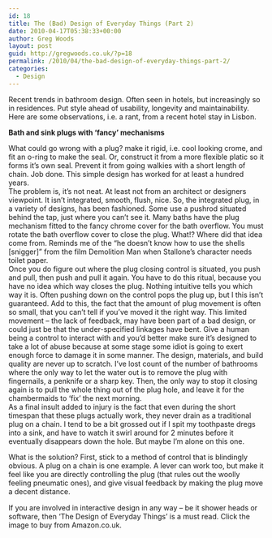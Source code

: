 ```yaml
---
id: 18
title: The (Bad) Design of Everyday Things (Part 2)
date: 2010-04-17T05:38:33+00:00
author: Greg Woods
layout: post
guid: http://gregwoods.co.uk/?p=18
permalink: /2010/04/the-bad-design-of-everyday-things-part-2/
categories:
  - Design
---
```

Recent trends in bathroom design. Often seen in hotels, but increasingly so in residences. Put style ahead of usability, longevity and maintainability. Here are some observations, i.e. a rant, from a recent hotel stay in Lisbon.

**Bath and sink plugs with &#8216;fancy&#8217; mechanisms**

What could go wrong with a plug? make it rigid, i.e. cool looking crome, and fit an o-ring to make the seal. Or, construct it from a more flexible platic so it forms it&#8217;s own seal. Prevent it from going walkies with a short length of chain. Job done. This simple design has worked for at least a hundred years.  
The problem is, it&#8217;s not neat. At least not from an architect or designers viewpoint. It isn&#8217;t integrated, smooth, flush, nice. So, the integrated plug, in a variety of designs, has been fashioned. Some use a pushrod situated behind the tap, just where you can&#8217;t see it. Many baths have the plug mechanism fitted to the fancy chrome cover for the bath overflow. You must rotate the bath overflow cover to close the plug. What!? Where did that idea come from. Reminds me of the &#8220;he doesn&#8217;t know how to use the shells [snigger]&#8221; from the film Demolition Man when Stallone&#8217;s character needs toilet paper.  
Once you do figure out where the plug closing control is situated, you push and pull, then push and pull it again. You have to do this ritual, because you have no idea which way closes the plug. Nothing intuitive tells you which way it is. Often pushing down on the control pops the plug up, but I this isn&#8217;t guaranteed. Add to this, the fact that the amount of plug movement is often so small, that you can&#8217;t tell if you&#8217;ve moved it the right way. This limited movement &#8211; the lack of feedback, may have been part of a bad design, or could just be that the under-specified linkages have bent. Give a human being a control to interact with and you&#8217;d better make sure it&#8217;s designed to take a lot of abuse because at some stage some idiot is going to exert enough force to damage it in some manner. The design, materials, and build quality are never up to scratch. I&#8217;ve lost count of the number of bathrooms where the only way to let the water out is to remove the plug with fingernails, a penknife or a sharp key. Then, the only way to stop it closing again is to pull the whole thing out of the plug hole, and leave it for the chambermaids to &#8216;fix&#8217; the next morning.  
As a final insult added to injury is the fact that even during the short timespan that these plugs actually work, they never drain as a traditional plug on a chain. I tend to be a bit grossed out if I spit my toothpaste dregs into a sink, and have to watch it swirl around for 2 minutes before it eventually disappears down the hole. But maybe I&#8217;m alone on this one.

What is the solution? First, stick to a method of control that is blindingly obvious. A plug on a chain is one example. A lever can work too, but make it feel like you are directly controlling the plug (that rules out the woolly feeling pneumatic ones), and give visual feedback by making the plug move a decent distance.

<a style="float: left; padding-right: 1.0em;" href="http://www.amazon.co.uk/gp/product/0465067107?ie=UTF8&tag=thscagrtoyo-21&linkCode=as2&camp=1634&creative=19450&creativeASIN=0465067107"><img src="http://gregwoods.co.uk/wp-content/uploads/2010/04/41qlmVH9jPL._SL160_.jpg" alt="" border="0" /></a><img style="border: none !important; margin: 0px !important;" src="http://www.assoc-amazon.co.uk/e/ir?t=thscagrtoyo-21&l=as2&o=2&a=0465067107" alt="" width="1" height="1" border="0" />  
If you are involved in interactive design in any way &#8211; be it shower heads or software, then &#8216;The Design of Everyday Things&#8217; is a must read. Click the image to buy from Amazon.co.uk.